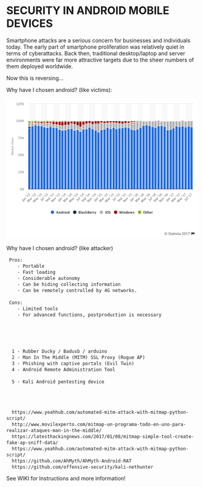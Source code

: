 # SECURITY IN ANDROID MOBILE DEVICES




Smartphone attacks are a serious concern for businesses and individuals today. The early part of smartphone proliferation was relatively quiet in terms of cyberattacks. Back then, traditional desktop/laptop and server environments were far more attractive targets due to the sheer numbers of them deployed worldwide. 

Now this is reversing...



   
Why have I chosen android? (like victims):

![](https://github.com/pollonegro/Hacking-of-mobile-devices-Project/raw/master/img/grafica.png)


Why have I chosen android? (like attacker)

     Pros:
        - Portable
        - Fast loading
        - Considerable autonomy
        - Can be hiding collecting information
        - Can be remotely controlled by 4G networks.
      
     Cons:
        - Limited tools
        - For advanced functions, postproduction is necessary




      
      1 - Rubber Ducky / Badusb / arduino 
      2 - Man In The Middle (MITM) SSL Proxy (Rogue AP)
      3 - Phishing with captive portals (Evil Twin)
      4 - Android Remote Administration Tool
      
      5 - Kali Android pentesting device




      https://www.yeahhub.com/automated-mitm-attack-with-mitmap-python-script/
      http://www.movilexperto.com/mitmap-un-programa-todo-en-uno-para-realizar-ataques-man-in-the-middle/
      https://latesthackingnews.com/2017/01/08/mitmap-simple-tool-create-fake-ap-sniff-data/
      https://www.yeahhub.com/automated-mitm-attack-with-mitmap-python-script/
      https://github.com/AhMyth/AhMyth-Android-RAT
      https://github.com/offensive-security/kali-nethunter

See WIKI for Instructions and more information!
